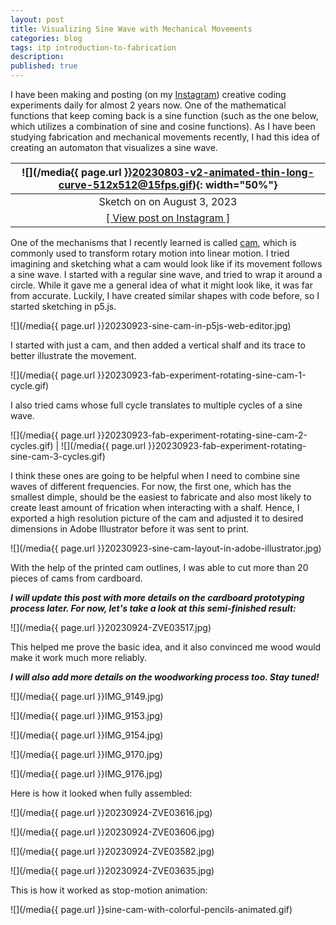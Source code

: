 ```yaml
---
layout: post
title: Visualizing Sine Wave with Mechanical Movements
categories: blog
tags: itp introduction-to-fabrication
description: 
published: true
---
```


I have been making and posting (on my [Instagram](https://www.instagram.com/jackbdu/)) creative coding experiments daily for almost 2 years now. One of the mathematical functions that keep coming back is a sine function (such as the one below, which utilizes a combination of sine and cosine functions). As I have been studying fabrication and mechanical movements recently, I had this idea of creating an automaton that visualizes a sine wave.

![](/media{{ page.url }}20230803-v2-animated-thin-long-curve-512x512@15fps.gif){: width="50%"} |
:----------: |
Sketch on on August 3, 2023 |
[[ View post on Instagram ]](https://www.instagram.com/p/CvfJJ54BF6h/) |

One of the mechanisms that I recently learned is called [cam](https://en.wikipedia.org/wiki/Cam), which is commonly used to transform rotary motion into linear motion. I tried imagining and sketching what a cam would look like if its movement follows a sine wave. I started with a regular sine wave, and tried to wrap it around a circle. While it gave me a general idea of what it might look like, it was far from accurate. Luckily, I have created similar shapes with code before, so I
started sketching in p5.js.

![](/media{{ page.url }}20230923-sine-cam-in-p5js-web-editor.jpg)

I started with just a cam, and then added a vertical shalf and its trace to better illustrate the movement.

![](/media{{ page.url }}20230923-fab-experiment-rotating-sine-cam-1-cycle.gif)

I also tried cams whose full cycle translates to multiple cycles of a sine wave.

![](/media{{ page.url }}20230923-fab-experiment-rotating-sine-cam-2-cycles.gif) | ![](/media{{ page.url }}20230923-fab-experiment-rotating-sine-cam-3-cycles.gif)

I think these ones are going to be helpful when I need to combine sine waves of different frequencies. For now, the first one, which has the smallest dimple, should be the easiest to fabricate and also most likely to create least amount of frication when interacting with a shalf. Hence, I exported a high resolution picture of the cam and adjusted it to desired dimensions in Adobe Illustrator before it was sent to print.

![](/media{{ page.url }}20230923-sine-cam-layout-in-adobe-illustrator.jpg)

With the help of the printed cam outlines, I was able to cut more than 20 pieces of cams from cardboard.

***I will update this post with more details on the cardboard prototyping process later. For now, let's take a look at this semi-finished result:***

![](/media{{ page.url }}20230924-ZVE03517.jpg)

This helped me prove the basic idea, and it also convinced me wood would make it work much more reliably.

***I will also add more details on the woodworking process too. Stay tuned!***

![](/media{{ page.url }}IMG_9149.jpg)

![](/media{{ page.url }}IMG_9153.jpg)

![](/media{{ page.url }}IMG_9154.jpg)

![](/media{{ page.url }}IMG_9170.jpg)

![](/media{{ page.url }}IMG_9176.jpg)

Here is how it looked when fully assembled:

![](/media{{ page.url }}20230924-ZVE03616.jpg)

![](/media{{ page.url }}20230924-ZVE03606.jpg)

![](/media{{ page.url }}20230924-ZVE03582.jpg)

![](/media{{ page.url }}20230924-ZVE03635.jpg)

This is how it worked as stop-motion animation:

![](/media{{ page.url }}sine-cam-with-colorful-pencils-animated.gif)
